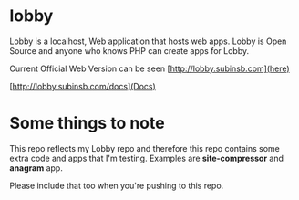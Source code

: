 lobby
=====

Lobby is a localhost, Web application that hosts web apps. Lobby is Open Source and anyone who knows PHP can create apps for Lobby.

Current Official Web Version can be seen [http://lobby.subinsb.com](here)

[http://lobby.subinsb.com/docs](Docs)

Some things to note
===================

This repo reflects my Lobby repo and therefore this repo contains some extra code and apps that I'm testing. Examples are **site-compressor** and **anagram** app.

Please include that too when you're pushing to this repo.